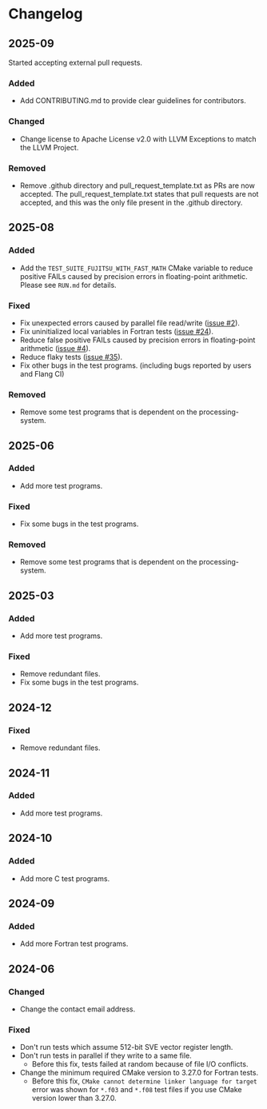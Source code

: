 Changelog
=========

2025-09
-------
Started accepting external pull requests.

### Added
- Add CONTRIBUTING.md to provide clear guidelines for contributors.

### Changed
- Change license to Apache License v2.0 with LLVM Exceptions to match the LLVM Project.

### Removed
- Remove .github directory and pull_request_template.txt as PRs are now accepted. The pull_request_template.txt states that pull requests are not accepted, and this was the only file present in the .github directory.


2025-08
-------

### Added
 
- Add the `TEST_SUITE_FUJITSU_WITH_FAST_MATH` CMake variable to reduce positive FAILs caused by precision errors in floating-point arithmetic. Please see `RUN.md` for details.

### Fixed

- Fix unexpected errors caused by parallel file read/write ([issue #2](https://github.com/fujitsu/compiler-test-suite/issues/2)).
- Fix uninitialized local variables in Fortran tests ([issue #24](https://github.com/fujitsu/compiler-test-suite/issues/24)).
- Reduce false positive FAILs caused by precision errors in floating-point arithmetic ([issue #4](https://github.com/fujitsu/compiler-test-suite/issues/4)).
- Reduce flaky tests ([issue #35](https://github.com/fujitsu/compiler-test-suite/issues/35)).
- Fix other bugs in the test programs. (including bugs reported by users and Flang CI)

### Removed

- Remove some test programs that is dependent on the processing-system.


2025-06
-------

### Added
 
- Add more test programs.

### Fixed

- Fix some bugs in the test programs.

### Removed

- Remove some test programs that is dependent on the processing-system.


2025-03
-------

### Added
 
- Add more test programs.

### Fixed
 
- Remove redundant files.
- Fix some bugs in the test programs.


2024-12
-------

### Fixed
 
- Remove redundant files.


2024-11
-------

### Added
 
- Add more test programs.


2024-10
-------

### Added
 
- Add more C test programs.


2024-09
-------

### Added
 
- Add more Fortran test programs.


2024-06
-------

### Changed

- Change the contact email address.

### Fixed

- Don't run tests which assume 512-bit SVE vector register length.
- Don't run tests in parallel if they write to a same file.
  * Before this fix, tests failed at random because of file I/O conflicts.
- Change the minimum required CMake version to 3.27.0 for Fortran tests.
  * Before this fix, `CMake cannot determine linker language for target` error was shown for `*.f03` and `*.f08` test files if you use CMake version lower than 3.27.0.
